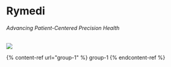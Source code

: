 # Rymedi

###### Advancing Patient-Centered Precision Health

![](https://user-images.githubusercontent.com/105650529/172104744-fa69537c-83d8-4660-a538-d83bbe3c43a9.png)

{% content-ref url="group-1" %} group-1 {% endcontent-ref %}


